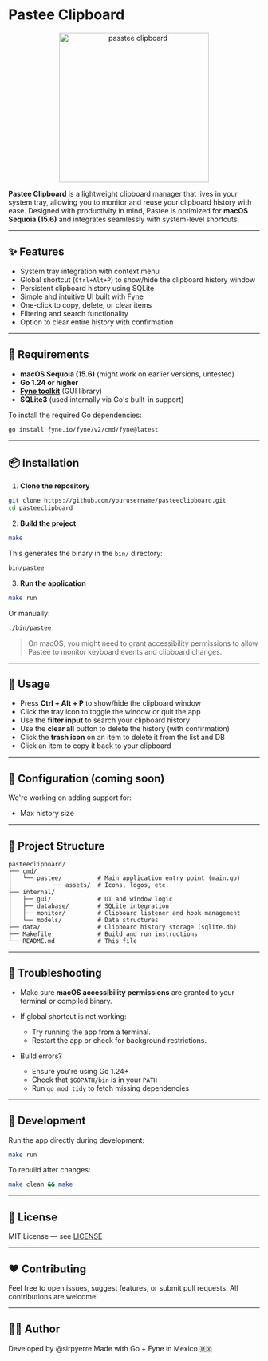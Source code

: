 # Pastee Clipboard

<div align="center">
  <img src="https://res.cloudinary.com/dtbpucouh/image/upload/v1754584625/pasteeclipboard/passtee_logo_wcinyp.png" alt="passtee clipboard" width="300">
</div>


**Pastee Clipboard** is a lightweight clipboard manager that lives in your system tray, allowing you to monitor and reuse your clipboard history with ease. Designed with productivity in mind, Pastee is optimized for **macOS Sequoia (15.6)** and integrates seamlessly with system-level shortcuts.

---

## ✨ Features

- System tray integration with context menu
- Global shortcut (`Ctrl+Alt+P`) to show/hide the clipboard history window
- Persistent clipboard history using SQLite
- Simple and intuitive UI built with [Fyne](https://fyne.io)
- One-click to copy, delete, or clear items
- Filtering and search functionality
- Option to clear entire history with confirmation

---

## 🚀 Requirements

- **macOS Sequoia (15.6)** (might work on earlier versions, untested)
- **Go 1.24 or higher**
- **[Fyne toolkit](https://developer.fyne.io/started/)** (GUI library)
- **SQLite3** (used internally via Go's built-in support)

To install the required Go dependencies:

```bash
go install fyne.io/fyne/v2/cmd/fyne@latest
````

---

## 📦 Installation

1. **Clone the repository**

```bash
git clone https://github.com/yourusername/pasteeclipboard.git
cd pasteeclipboard
```

2. **Build the project**

```bash
make
```

This generates the binary in the `bin/` directory:

```bash
bin/pastee
```

3. **Run the application**

```bash
make run
```

Or manually:

```bash
./bin/pastee
```

> On macOS, you might need to grant accessibility permissions to allow Pastee to monitor keyboard events and clipboard changes.

---

## 🧠 Usage

* Press **Ctrl + Alt + P** to show/hide the clipboard window
* Click the tray icon to toggle the window or quit the app
* Use the **filter input** to search your clipboard history
* Use the **clear all** button to delete the history (with confirmation)
* Click the **trash icon** on an item to delete it from the list and DB
* Click an item to copy it back to your clipboard

---

## 🔧 Configuration (coming soon)

We're working on adding support for:

* Max history size

---

## 📁 Project Structure

```
pasteeclipboard/
├── cmd/
│   └── pastee/          # Main application entry point (main.go)
│           └── assets/  # Icons, logos, etc.
├── internal/
│   ├── gui/             # UI and window logic
│   ├── database/        # SQLite integration
│   ├── monitor/         # Clipboard listener and hook management
│   └── models/          # Data structures
├── data/                # Clipboard history storage (sqlite.db)
├── Makefile             # Build and run instructions
└── README.md            # This file
```

---

## 🐛 Troubleshooting

* Make sure **macOS accessibility permissions** are granted to your terminal or compiled binary.
* If global shortcut is not working:

    * Try running the app from a terminal.
    * Restart the app or check for background restrictions.
* Build errors?

    * Ensure you're using Go 1.24+
    * Check that `$GOPATH/bin` is in your `PATH`
    * Run `go mod tidy` to fetch missing dependencies

---

## 🧪 Development

Run the app directly during development:

```bash
make run
```

To rebuild after changes:

```bash
make clean && make
```

---

## 📝 License

MIT License — see [LICENSE](LICENSE)

---

## ❤️ Contributing

Feel free to open issues, suggest features, or submit pull requests. All contributions are welcome!

---

## 👨‍💻 Author

Developed by @sirpyerre
Made with Go + Fyne in Mexico 🇲🇽